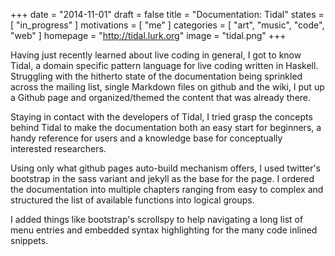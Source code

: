 +++
date = "2014-11-01"
draft = false
title = "Documentation: Tidal"
states = [ "in_progress" ]
motivations = [ "me" ]
categories = [ "art", "music", "code", "web" ]
homepage = "http://tidal.lurk.org"
image = "tidal.png"
+++

Having just recently learned about live coding in general, I got to know Tidal, a domain specific pattern language for live coding written in Haskell. Struggling with the hitherto state of the documentation being sprinkled across the mailing list, single Markdown files on github and the wiki, I put up a Github page and organized/themed the content that was already there.
<!--more-->
Staying in contact with the developers of Tidal, I tried grasp the concepts behind Tidal to make the documentation both an easy start for beginners, a handy reference for users and a knowledge base for conceptually interested researchers.

Using only what github pages auto-build mechanism offers, I used twitter's bootstrap in the sass variant and jekyll as the base for the page. I ordered the documentation into multiple chapters ranging from easy to complex and structured the list of available functions into logical groups.

I added things like bootstrap's scrollspy to help navigating a long list of menu entries and embedded syntax highlighting for the many code inlined snippets.

